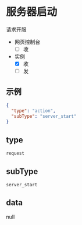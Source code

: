 # 服务器启动

请求开服

- 网页控制台
  - [ ] 收
- 实例
  - [x] 收
  - [ ] 发

## 示例

```json
{
  "type": "action",
  "subType": "server_start"
}
```

## type

`request`

## subType

`server_start`

## data

null
